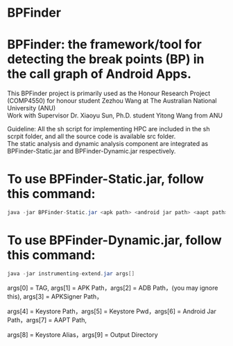 # BPFinder
# BPFinder: the framework/tool for detecting the break points (BP) in the call graph of Android Apps. <br>
This BPFinder project is primarily used as the Honour Research Project (COMP4550) for honour student Zezhou Wang at The Australian National University (ANU)<br>
Work with Supervisor Dr. Xiaoyu Sun, Ph.D. student Yitong Wang from ANU <br>

Guideline:
All the sh script for implementing HPC are included in the sh scrpit folder, and all the source code is available src folder.<br>
The static analysis and dynamic analysis component are integrated as BPFinder-Static.jar and BPFinder-Dynamic.jar respectively.<br>
# To use BPFinder-Static.jar, follow this command:
```java
java -jar BPFinder-Static.jar <apk path> <android jar path> <aapt path>  <txt saved path>
```
# To use BPFinder-Dynamic.jar, follow this command:
```java
java -jar instrumenting-extend.jar args[]
```
args[0] = TAG, args[1] = APK Path，args[2] = ADB Path，(you may ignore this), args[3] = APKSigner Path，<br>

args[4] = Keystore Path，args[5] = Keystore Pwd，args[6] = Android Jar Path，args[7] = AAPT Path,<br>

args[8] = Keystore Alias，args[9] = Output Directory

